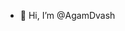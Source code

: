 - 👋 Hi, I’m @AgamDvash


<!---
AgamDvash/AgamDvash is a ✨ special ✨ repository because its `README.md` (this file) appears on your GitHub profile.
You can click the Preview link to take a look at your changes.
--->
